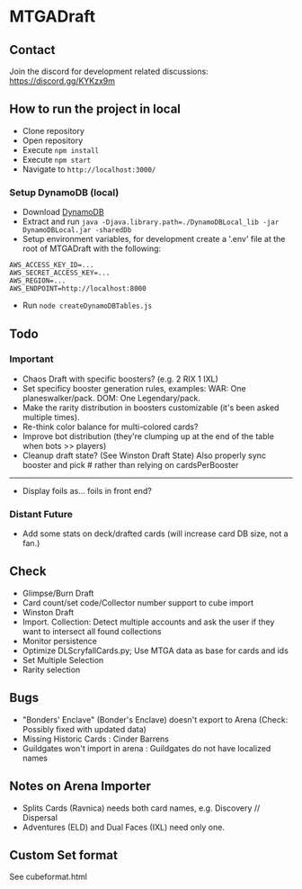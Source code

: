 # MTGADraft

## Contact

Join the discord for development related discussions: https://discord.gg/KYKzx9m

## How to run the project in local

-   Clone repository
-   Open repository
-   Execute `npm install`
-   Execute `npm start`
-   Navigate to `http://localhost:3000/`

### Setup DynamoDB (local)

-   Download [DynamoDB](https://docs.aws.amazon.com/amazondynamodb/latest/developerguide/DynamoDBLocal.DownloadingAndRunning.html)
-   Extract and run `java -Djava.library.path=./DynamoDBLocal_lib -jar DynamoDBLocal.jar -sharedDb`
-   Setup environment variables, for development create a '.env' file at the root of MTGADraft with the following:

```
AWS_ACCESS_KEY_ID=...
AWS_SECRET_ACCESS_KEY=...
AWS_REGION=...
AWS_ENDPOINT=http://localhost:8000
```

-   Run `node createDynamoDBTables.js`

## Todo

### Important

-   Chaos Draft with specific boosters? (e.g. 2 RIX 1 IXL)
-   Set specificy booster generation rules, examples: WAR: One planeswalker/pack. DOM: One Legendary/pack.
-   Make the rarity distribution in boosters customizable (it's been asked multiple times).
-   Re-think color balance for multi-colored cards?
-   Improve bot distribution (they're clumping up at the end of the table when bots >> players)
-   Cleanup draft state? (See Winston Draft State) Also properly sync booster and pick # rather than relying on cardsPerBooster

---

-   Display foils as... foils in front end?

### Distant Future

-   Add some stats on deck/drafted cards (will increase card DB size, not a fan.)

## Check

-   Glimpse/Burn Draft
-   Card count/set code/Collector number support to cube import
-   Winston Draft
-   Import. Collection: Detect multiple accounts and ask the user if they want to intersect all found collections
-   Monitor persistence
-   Optimize DLScryfallCards.py; Use MTGA data as base for cards and ids
-   Set Multiple Selection
-   Rarity selection

## Bugs

-   "Bonders' Enclave" (Bonder's Enclave) doesn't export to Arena (Check: Possibly fixed with updated data)
-   Missing Historic Cards : Cinder Barrens
-   Guildgates won't import in arena : Guildgates do not have localized names

## Notes on Arena Importer

-   Splits Cards (Ravnica) needs both card names, e.g. Discovery // Dispersal
-   Adventures (ELD) and Dual Faces (IXL) need only one.

## Custom Set format

See cubeformat.html
